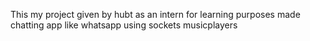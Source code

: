 This my project given by hubt as an intern for learning purposes 
made chatting app like whatsapp using sockets 
musicplayers 
